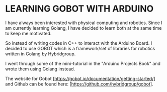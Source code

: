 # LEARNING GOBOT WITH ARDUINO

I have always been interested with physical computing and robotics. Since I am currently learning Golang, I have decided to learn both at the same time to keep me motivated.

So instead of writing codes in C++ to interact with the Arduino Board. I decided to use GOBOT which is a framework/set of libraries for robotics written in Golang by Hybridgroup.

I went through some of the mini-tutorial in the "Arduino Projects Book" and wrote them using Golang instead.

The website for Gobot [https://gobot.io/documentation/getting-started/] and Github can be found here: [https://github.com/hybridgroup/gobot].





